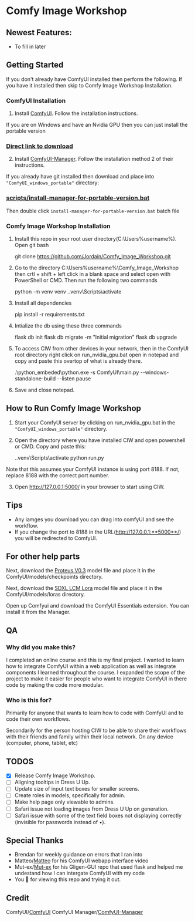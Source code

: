 # Comfy Image Workshop

## Newest Features:
* To fill in later

## Getting Started

If you don't already have ComfyUI installed then perform the following. If you have it installed then skip to Comfy Image Workshop Installation. 

### ComfyUI Installation

1. Install [ComfyUI](https://github.com/comfyanonymous/ComfyUI). Follow the installation instructions.

If you are on Windows and have an Nvidia GPU then you can just install the portable version

### [Direct link to download](https://github.com/comfyanonymous/ComfyUI/releases/download/latest/ComfyUI_windows_portable_nvidia_cu121_or_cpu.7z)

2. Install [ComfyUI-Manager](https://github.com/ltdrdata/ComfyUI-Manager). Follow the installation method 2 of their instructions.

If you already have git installed then download and place into `"ComfyUI_windows_portable"` directory:

### [scripts/install-manager-for-portable-version.bat](https://github.com/ltdrdata/ComfyUI-Manager/raw/main/scripts/install-manager-for-portable-version.bat)

Then double click `install-manager-for-portable-version.bat` batch file

### Comfy Image Workshop Installation

1. Install this repo in your root user directory(C:\Users\%username%). Open git bash

	git clone https://github.com/Jordain/Comfy_Image_Workshop.git

2. Go to the directory C:\Users\%username%\Comfy_Image_Workshop then crtl + shift + left click in a blank space and select open with PowerShell or CMD. Then run the following two commands

	python -m venv venv
	.\.venv\Scripts\activate

3. Install all dependencies

	pip install -r requirements.txt

4. Intialize the db using these three commands

	flask db init
	flask db migrate -m "Initial migration"
	flask db upgrade

5. To access CIW from other devices in your network, then in the ComfyUI root directory right click on run_nvidia_gpu.bat open in notepad and copy and paste this overtop of what is already there.

	.\python_embeded\python.exe -s ComfyUI\main.py --windows-standalone-build --listen
	pause

6. Save and close notepad. 

## How to Run Comfy Image Workshop

1. Start your ComfyUI server by clicking on run_nvidia_gpu.bat in the `"ComfyUI_windows_portable"` directory. 

2. Open the directory where you have installed CIW and open powershell or CMD. Copy and paste this:

	.\.venv\Scripts\activate
    python run.py

Note that this assumes your ComfyUI instance is using port 8188. If not, replace 8188 with the correct port number.

3. Open http://127.0.0.1:5000/ in your browser to start using CIW.


## Tips

- Any iamges you download you can drag into comfyUI and see the workflow.
- If you change the port to 8188 in the URL(http://127.0.0.1:**5000**/) you will be redirected to ComfyUI.

## For other help parts

Next, download the [Proteus V0.3](https://huggingface.co/dataautogpt3/ProteusV0.3/resolve/main/ProteusV0.3.safetensors?download=true) model file and place it in the ComfyUI/models/checkpoints directory.

Next, download the [SDXL LCM Lora](https://huggingface.co/latent-consistency/lcm-lora-sdxl/resolve/main/pytorch_lora_weights.safetensors?download=true) model file and place it in the ComfyUI/models/loras directory.

Open up Comfyui and download the ComfyUI Essentials extension. You can install it from the Manager.

## QA

### Why did you make this?

I completed an online course and this is my final project. I wanted to learn how to integrate ComfyUI within a web application as well as integrate components I learned throughout the course. I expanded the scope of the project to make it easier for people who want to integrate ComfyUI in there code by making the code more modular.

### Who is this for?

Primarily for anyone that wants to learn how to code with ComfyUI and to code their own workflows.

Secondarily for the person hosting CIW to be able to share their workflows with their friends and family within their local network. On any device (computer, phone, tablet, etc)

## TODOS

- [x] Release Comfy Image Workshop.
- [ ] Aligning tooltips in Dress U Up.
- [ ] Update size of input text boxes for smaller screens.
- [ ] Create roles in models, specifically for admin.
- [ ] Make help page only viewable to admins.
- [ ] Safari issue not loading images from Dress U Up on generation.
- [ ] Safari issue with some of the text field boxes not displaying correctly (invisible for passwords instead of •).

## Special Thanks

- Brendan for weekly guidance on errors that I ran into
- Matteo/[Matteo](https://www.youtube.com/watch?v=anYHG37fUg4&t=1031s) for his ComfyUI webapp interface video
- Mut-ex/[Mut-ex](https://github.com/mut-ex/gligen-gui) for his Gligen-GUI repo that used flask and helped me undestand how I can intergate ComfyUI with my code
- You 🙂 for viewing this repo and trying it out. 

## Credit

ComfyUI/[ComfyUI](https://github.com/comfyanonymous/ComfyUI)
ComfyUI Manager/[ComfyUI-Manager](https://github.com/ltdrdata/ComfyUI-Manager)